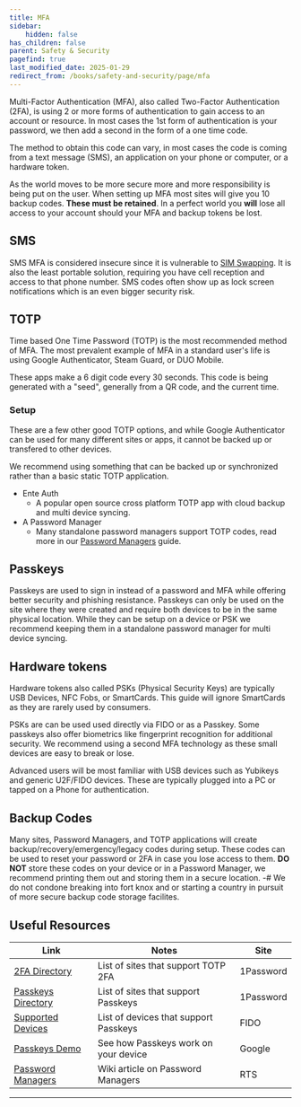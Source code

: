 ```yaml
---
title: MFA
sidebar:
    hidden: false
has_children: false
parent: Safety & Security
pagefind: true
last_modified_date: 2025-01-29
redirect_from: /books/safety-and-security/page/mfa
---
```






Multi-Factor Authentication (MFA), also called Two-Factor Authentication (2FA), is using 2 or more forms of authentication to gain access to an account or resource. In most cases the 1st form of authentication is your password, we then add a second in the form of a one time code.

The method to obtain this code can vary, in most cases the code is coming from a text message (SMS), an application on your phone or computer, or a hardware token.

As the world moves to be more secure more and more responsibility is being put on the user. When setting up MFA most sites will give you 10 backup codes. **These must be retained**. In a perfect world you **will** lose all access to your account should your MFA and backup tokens be lost.

## SMS
SMS MFA is considered insecure since it is vulnerable to [SIM Swapping](https://www.europol.europa.eu/media-press/newsroom/news/sim-highjackers-how-criminals-are-stealing-millions-highjacking-phone-numbers). It is also the least portable solution, requiring you have cell reception and access to that phone number. SMS codes often show up as lock screen notifications which is an even bigger security risk.

## TOTP
Time based One Time Password (TOTP) is the most recommended method of MFA. The most prevalent example of MFA in a standard user's life is using Google Authenticator, Steam Guard, or DUO Mobile.

These apps make a 6 digit code every 30 seconds. This code is being generated with a "seed", generally from a QR code, and the current time. 

### Setup
These are a few other good TOTP options, and while Google Authenticator can be used for many different sites or apps, it cannot be backed up or transfered to other devices.

We recommend using something that can be backed up or synchronized rather than a basic static TOTP application.

* Ente Auth
    * A popular open source cross platform TOTP app with cloud backup and multi device syncing.
* A Password Manager
    * Many standalone password managers support TOTP codes, read more in our 
[Password Managers](/safety-security/pw-managers/) guide.

## Passkeys
Passkeys are used to sign in instead of a password and MFA while offering better security and phishing resistance. Passkeys can only be used on the site where they were created and require both devices to be in the same physical location. While they can be setup on a device or PSK we recommend keeping them in a standalone password manager for multi device syncing.

## Hardware tokens
Hardware tokens also called PSKs (Physical Security Keys) are typically USB Devices, NFC Fobs, or SmartCards. This guide will ignore SmartCards as they are rarely used by consumers.

PSKs are can be used used directly via FIDO or as a Passkey. Some passkeys also offer biometrics like fingerprint recognition for additional security.
We recommend using a second MFA technology as these small devices are easy to break or lose.

Advanced users will be most familiar with USB devices such as Yubikeys and generic U2F/FIDO devices. These are typically plugged into a PC or tapped on a Phone for authentication.

## Backup Codes
Many sites, Password Managers, and TOTP applications will create backup/recovery/emergency/legacy codes during setup. These codes can be used to reset your password or 2FA in case you lose access to them.
**DO NOT** store these codes on your device or in a Password Manager, we recommend printing them out and storing them in a secure location. 
-# We do not condone breaking into fort knox and or starting a country in pursuit of more secure backup code storage facilites.

## Useful Resources
| Link | Notes | Site |
| --- | --- | --- |
| [2FA Directory](https://2fa.directory/) | List of sites that support TOTP 2FA | 1Password | 
| [Passkeys Directory](https://passkeys.directory/) | List of sites that support Passkeys | 1Password |
| [Supported Devices](https://passkeys.dev/device-support/) | List of devices that support Passkeys | FIDO |
| [Passkeys Demo](https://passkeys-demo.appspot.com/) | See how Passkeys work on your device | Google |
| [Password Managers](/safety-security/pw-managers/) | Wiki article on Password Managers | RTS |
---
